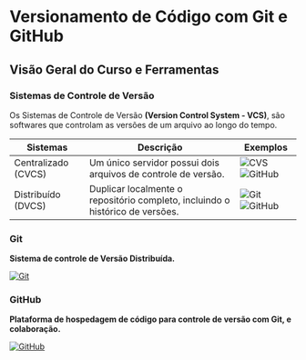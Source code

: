 # Versionamento de Código com Git e GitHub

## Visão Geral do Curso e Ferramentas

### Sistemas de Controle de Versão

Os Sistemas de Controle de Versão **(Version Control System - VCS)**, são softwares que controlam as versões de um arquivo ao longo do tempo.

| Sistemas | Descrição            | Exemplos                   |
| ---------|----------------------|----------------------------|
Centralizado (CVCS) | Um único servidor possui dois arquivos de controle de versão. |  ![CVS](https://camo.githubusercontent.com/51c6810279af76707802e497f11149d10df55a56fc898494a62d9358b2ea7f3a/68747470733a2f2f696d672e736869656c64732e696f2f62616467652f4356532d3030303f7374796c653d666f722d7468652d6261646765266c6f676f3d637673) ![GitHub](https://camo.githubusercontent.com/4e44244dad5b7c45943695604f28d81596805f67f6a63a17a0a6dc5283ba0833/68747470733a2f2f696d672e736869656c64732e696f2f62616467652f53756276657273696f6e2d3030303f7374796c653d666f722d7468652d6261646765266c6f676f3d73756276657273696f6e)
Distribuído (DVCS) | Duplicar localmente o repositório completo, incluindo o histórico de versões. | ![Git](https://camo.githubusercontent.com/47d450591a34a2012bc381ab4e73abfd33e79f5734346b91733c54aebd0c8388/68747470733a2f2f696d672e736869656c64732e696f2f62616467652f4769742d3030303f7374796c653d666f722d7468652d6261646765266c6f676f3d676974) ![GitHub](https://camo.githubusercontent.com/32ae32f256d6b801f104740822261d9b9956c46bb3a5c42d8ac08b6cdbd7dd3e/68747470733a2f2f696d672e736869656c64732e696f2f62616467652f4d657263757269616c2d3030303f7374796c653d666f722d7468652d6261646765266c6f676f3d6d657263757269616c)
 
### Git

**Sistema de controle de Versão Distribuída.**

[![Git](https://img.shields.io/badge/Git-000?style=for-the-badge&logo=git&logoColor=E94D5F)](https://git-scm.com/doc) 

### GitHub

**Plataforma de hospedagem de código para controle de versão com Git, e colaboração.**
 
[![GitHub](https://img.shields.io/badge/GitHub-000?style=for-the-badge&logo=github&logoColor=30A3DC)](https://docs.github.com/)
